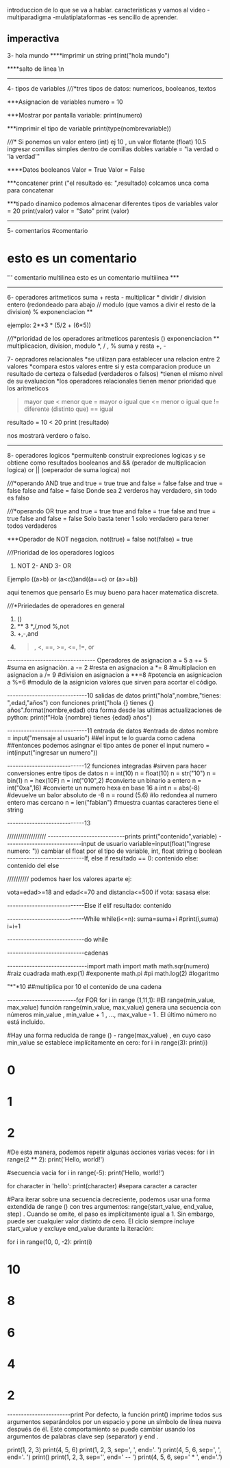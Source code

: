 introduccion de lo que se va a hablar.
caracteristicas
y vamos al video
-multiparadigma
-mulatiplataformas
-es sencillo de aprender.

imperactiva 
-------------------
3- hola mundo
****imprimir un string
print("hola mundo")

****salto de linea 
\n

---------------
4- tipos de variables
/*/*/*tres tipos de datos: 
numericos, booleanos, textos

***Asignacion de variables
numero = 10

***Mostrar por pantalla variable:
print(numero)

***imprimir el tipo de variable
print(type(nombrevariable))

/*/*/* Si ponemos un valor entero (int) ej 10 , un valor flotante (float) 10.5
ingresar comillas simples dentro de comillas dobles
variable = "la verdad o 'la verdad'"

****Datos booleanos
Valor = True
Valor = False



***concatener
print ("el resultado es: ",resultado)
colcamos unca coma para concatenar

***tipado dinamico
podemos almacenar diferentes tipos de variables
valor = 20
print(valor)
valor = "Sato"
print (valor)


--------------------------
5- comentarios
#comentario 
# esto es un comentario 
''' comentario multilinea
esto es un comentario multiiinea ***

------------------------
6- operadores aritmeticos
suma +
resta -
multiplicar *
dividir /
division entero (redondeado para abajo // 
modulo (que vamos a divir el resto de la division) %
exponenciacion  **

ejemplo:
2**3 * (5/2 + (6*5))

/*/*/*prioridad de los operadores aritmeticos
parentesis ()
exponenciacion **
multiplicacion, division, modulo *, / , %
suma y resta +, -


7- oepradores relacionales
*se utilizan para establecer una relacion entre 2 valores
*compara estos valores entre si y esta comparacion produce 
un resultado de certeza o falsedad (verdaderos o falsos)
*tienen el mismo nivel de su evaluacion
*los operadores relacionales tienen menor prioridad que los aritmeticos
> mayor que
< menor que
>= mayor o igual que
<= menor o igual que
!= diferente (distinto que)
== igual 

resultado = 10 < 20
print (resultado)

nos mostrarà verdero o falso.

----------------------------------------
8- operadores logicos
*permuitenb construir expreciones logicas y se obtiene como resultados booleanos
and && (perador de multiplicacion logica)
or  || (oeperador de suma logica)
not

/*/*/*operando AND
true and true = true
true and false = false
false and true = false
false and false = false
Donde sea 2 verderos hay verdadero, sin todo es falso

/*/*/*operando OR
true and true = true
true and false = true
false and true = true
false and false = false
Solo basta tener 1 solo verdadero para tener todos verdaderos 

***Operador de NOT negacion.
not(true) = false
not(false) = true 

/*/*/Prioridad de los operadores logicos
1. NOT
2- AND
3- OR 

Ejemplo 
((a>b) or (a<c))and((a==c) or (a>=b))

aqui tenemos que pensarlo 
Es muy bueno para hacer matematica discreta.


/*/*/*Pririedades de operadores en general
1. ()
2. **
3 *,/,mod %,not
4. +,-,and 
5. >, <, ==, >=, <=, !=, or 

-------------------------------- Operadores de asignacion
a = 5 
a += 5 #suma en asignaciòn.
a -= 2 #resta en asignacion
a *= 8 #multiplacion en asignacion
a /= 9 #division en asignacion 
a **=8 #potencia en asignicacion
a %=6 #modulo de la asignicion 
valores que sirven para acortar el código.

-----------------------------10 salidas de datos
print("hola",nombre,"tienes: ",edad,"años")
con funciones
print("hola {} tienes {} años".format(nombre,edad)
otra forma desde las ultimas actualizaciones de python:
print(f"Hola {nombre} tienes {edad} años")

-----------------------------11 entrada de datos 
#entrada de datos
nombre = input("mensaje al usuario")
##el input te lo guarda como cadena
##entonces podemos asingnar el tipo antes de poner el input
numero = int(input("ingresar un numero"))

----------------------------12 funciones integradas
#sirven para hacer conversiones entre tipos de datos
n = int(10)
n = float(10)
n = str("10")
n = bin(1)
n = hex(10F)
n = int("010",2) #convierte un binario a entero
n = int("0xa",16) #convierte un numero hexa en base 16 a int
n = abs(-8) #devuelve un balor absoluto de -8
n = round (5.6) #lo redondea al numero entero mas cercano
n = len("fabian") #muestra cuantas caracteres tiene el string

----------------------------13 


//////////////////
----------------------------prints
print("contenido",variable)
----------------------------input de usuario
variable=input(float("Ingrese numero: "))
cambiar el float por el tipo de variable, int, float string o boolean
----------------------------If, else
if resultado == 0:
contenido
else:
contenido del else

////////// podemos haer los valores aparte
ej:

vota=edad>=18 and edad<=70 and distancia<=500
if vota:
sasasa
else:


----------------------------Else if
elif resultado:
contenido



----------------------------While
while(i<=n):
    suma=suma+i
    #print(i,suma)
    i=i+1

----------------------------do while

----------------------------cadenas

-----------------------------import math
import math
math.sqr(numero) #raiz cuadrada
math.exp(1) #exponente
math.pi #pi
math.log(2) #logaritmo

"*"*10 ##multiplica por 10 el contenido de una cadena

-------------------------for
FOR
for i in range (1,11,1):
#El range(min_value, max_value) función range(min_value, max_value) genera una secuencia con números min_value , min_value + 1 , ..., max_value - 1 . El último número no está incluido. 


#Hay una forma reducida de range () - range(max_value) , en cuyo caso min_value se establece implícitamente en cero:
for i in range(3):
    print(i)
# 0
# 1
# 2

#De esta manera, podemos repetir algunas acciones varias veces:
for i in range(2 ** 2):
    print('Hello, world!')

#secuencia vacia
for i in range(-5):
    print('Hello, world!')

for character in 'hello':
    print(character)
#separa caracter a caracter

#Para iterar sobre una secuencia decreciente, podemos usar una forma extendida de range () con tres argumentos: range(start_value, end_value, step) . Cuando se omite, el paso es implícitamente igual a 1. Sin embargo, puede ser cualquier valor distinto de cero. El ciclo siempre incluye start_value y excluye end_value durante la iteración:

for i in range(10, 0, -2):
    print(i)
# 10
# 8
# 6
# 4
# 2

-----------------------print
Por defecto, la función print() imprime todos sus argumentos separándolos por un espacio y pone un símbolo de línea nueva después de él. Este comportamiento se puede cambiar usando los argumentos de palabras clave sep (separator) y end .

print(1, 2, 3)
print(4, 5, 6)
print(1, 2, 3, sep=', ', end='. ')
print(4, 5, 6, sep=', ', end='. ')
print()
print(1, 2, 3, sep='', end=' -- ')
print(4, 5, 6, sep=' * ', end='.')